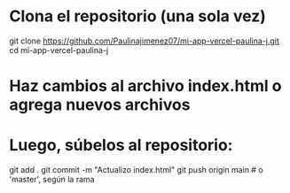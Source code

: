 # Clona el repositorio (una sola vez)
git clone https://github.com/Paulinajimenez07/mi-app-vercel-paulina-j.git
cd mi-app-vercel-paulina-j

# Haz cambios al archivo index.html o agrega nuevos archivos
# Luego, súbelos al repositorio:
git add .
git commit -m "Actualizo index.html"
git push origin main  # o 'master', según la rama
